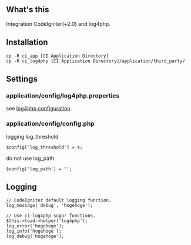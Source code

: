 ## What's this
Integration CodeIgniter(+2.0) and log4php.

## Installation
	cp -R ci_app [CI Application Directory]
	cp -R ci_log4php [CI Application Directory]/application/third_party/

## Settings
### application/config/log4php.properties
see [log4php configuration](http://logging.apache.org/log4php/docs/configuration.html).

### application/config/config.php
logging log_threshold

	$config['log_threshold'] = 4;

do not use log_path

	$config['log_path'] = '';

## Logging
	// CodeIgniter default logging function.
	log_message('debug', 'hogehoge');
	
	// Use ci-log4php sugar functions.
	$this->load->helper('log4php');
	log_error('hogehoge');
	log_info('hogehoge');
	log_debug('hogehoge');
